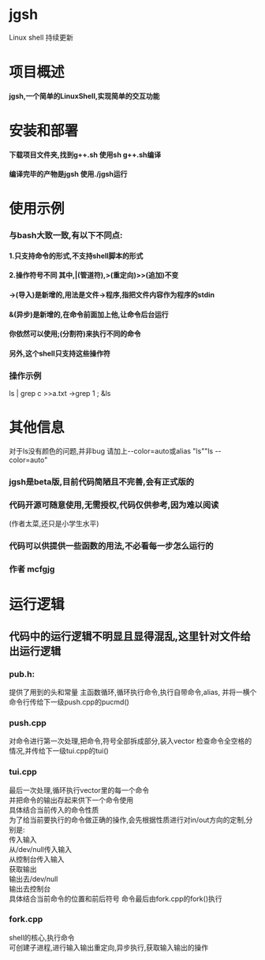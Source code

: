 # jgsh
Linux shell 持续更新
# 项目概述
#### jgsh,一个简单的LinuxShell,实现简单的交互功能
# 安装和部署
#### 下载项目文件夹,找到g++.sh 使用sh g++.sh编译
#### 编译完毕的产物是jgsh 使用./jgsh运行
# 使用示例
### 与bash大致一致,有以下不同点:
#### 1.只支持命令的形式,不支持shell脚本的形式
#### 2.操作符号不同 其中,|(管道符),>(重定向)>>(追加)不变
#### ->(导入)是新增的,用法是文件->程序,指把文件内容作为程序的stdin
#### &(异步)是新增的,在命令前面加上他,让命令后台运行
#### 你依然可以使用;(分割符)来执行不同的命令
#### 另外,这个shell只支持这些操作符
### 操作示例
ls |  grep c >>a.txt  ->grep  1  ;      &ls
# 其他信息
对于ls没有颜色的问题,并非bug 请加上--color=auto或alias "ls""ls --color=auto"
### jgsh是beta版,目前代码简陋且不完善,会有正式版的
### 代码开源可随意使用,无需授权,代码仅供参考,因为难以阅读
(作者太菜,还只是小学生水平)
### 代码可以供提供一些函数的用法,不必看每一步怎么运行的
### 作者 mcfgjg
# 运行逻辑
## 代码中的运行逻辑不明显且显得混乱,这里针对文件给出运行逻辑
### pub.h:
提供了用到的头和常量
主函数循环,循环执行命令,执行自带命令,alias,
并将一横个命令行传给下一级push.cpp的pucmd()
### push.cpp
对命令进行第一次处理,把命令,符号全部拆成部分,装入vector
检查命令全空格的情况,并传给下一级tui.cpp的tui()
### tui.cpp
最后一次处理,循环执行vector里的每一个命令<br>
并把命令的输出存起来供下一个命令使用<br>
具体结合当前传入的命令性质<br>
为了给当前要执行的命令做正确的操作,会先根据性质进行对in/out方向的定制,分别是:<br>
传入输入<br>
从/dev/null传入输入<br>
从控制台传入输入<br>
获取输出<br>
输出去/dev/null<br>
输出去控制台<br>
具体结合当前命令的位置和前后符号
命令最后由fork.cpp的fork()执行
### fork.cpp
shell的核心,执行命令<br>
可创建子进程,进行输入输出重定向,异步执行,获取输入输出的操作
